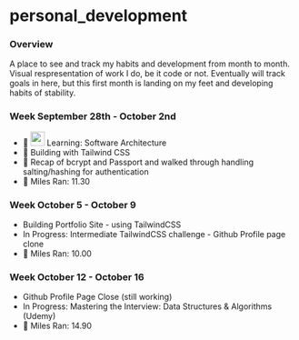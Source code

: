 # personal_development

### Overview

A place to see and track my habits and development from month to month. Visual respresentation of work I do, be it code or not. Eventually will track goals in here, but this first month is landing on my feet and developing habits of stability.

### Week September 28th - October 2nd

- 🎉 <img src="https://www.flaticon.com/svg/static/icons/svg/61/61109.svg" width="25" height="25" /> Learning: Software Architecture
- 🎉 Building with Tailwind CSS
- 🎉 Recap of bcrypt and Passport and walked through handling salting/hashing for authentication
- 🏃 Miles Ran: 11.30

### Week October 5 - October 9

- Building Portfolio Site - using TailwindCSS
- In Progress: Intermediate TailwindCSS challenge - Github Profile page clone 
- 🏃 Miles Ran: 10.00

### Week October 12 - October 16

- Github Profile Page Close (still working)
- In Progress: Mastering the Interview: Data Structures & Algorithms (Udemy)
- 🏃 Miles Ran: 14.90
